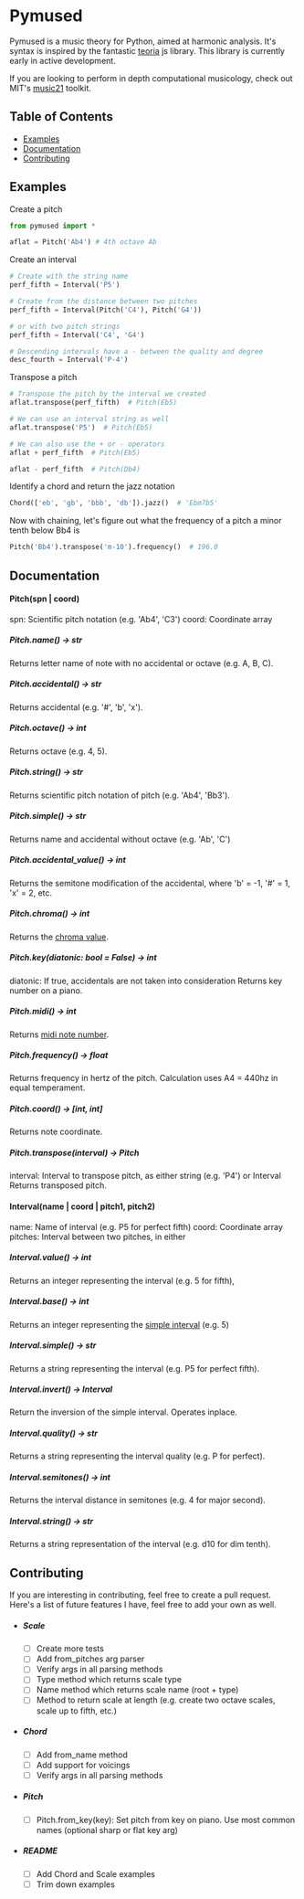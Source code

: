# **Pymused**

Pymused is a music theory for Python, aimed at harmonic analysis. It's syntax is inspired by the fantastic [teoria](https://github.com/saebekassebil/teoria) js library.  This library is currently early in active development.

If you are looking to perform in depth computational musicology, check out MIT's [music21](https://github.com/cuthbertLab/music21) toolkit.

## Table of Contents

- [Examples](#examples)
- [Documentation](#documentation)
- [Contributing](#contributing)

## Examples
Create a pitch

```python
from pymused import *

aflat = Pitch('Ab4') # 4th octave Ab
```

Create an interval

```python
# Create with the string name
perf_fifth = Interval('P5')

# Create from the distance between two pitches
perf_fifth = Interval(Pitch('C4'), Pitch('G4'))

# or with two pitch strings
perf_fifth = Interval('C4', 'G4')

# Descending intervals have a - between the quality and degree
desc_fourth = Interval('P-4')
```

Transpose a pitch

```python
# Transpose the pitch by the interval we created
aflat.transpose(perf_fifth)  # Pitch(Eb5)

# We can use an interval string as well
aflat.transpose('P5')  # Pitch(Eb5)

# We can also use the + or - operators
aflat + perf_fifth  # Pitch(Eb5)

aflat - perf_fifth  # Pitch(Db4)
```

Identify a chord and return the jazz notation

```python
Chord(['eb', 'gb', 'bbb', 'db']).jazz()  # 'Ebm7b5'
```

Now with chaining, let's figure out what the frequency of a pitch a minor tenth below Bb4 is

```python
Pitch('Bb4').transpose('m-10').frequency()  # 196.0
```

## Documentation
#### Pitch(spn | coord)
spn: Scientific pitch notation (e.g. 'Ab4', 'C3')
coord: Coordinate array

##### Pitch.name() -> str
Returns letter name of note with no accidental or octave (e.g. A, B, C).

##### Pitch.accidental() -> str
Returns accidental (e.g. '#', 'b', 'x').

##### Pitch.octave() -> int
Returns octave (e.g. 4, 5).

##### Pitch.string() -> str
Returns scientific pitch notation of pitch (e.g. 'Ab4', 'Bb3').

##### Pitch.simple() -> str
Returns name and accidental without octave (e.g. 'Ab', 'C')

##### Pitch.accidental_value() -> int
Returns the semitone modification of the accidental, where 'b' = -1, '#' = 1, 'x' = 2, etc.

##### Pitch.chroma() -> int
Returns the [chroma value](https://en.wikipedia.org/wiki/Chroma_feature).

##### Pitch.key(diatonic: bool = False) -> int
diatonic: If true, accidentals are not taken into consideration
Returns key number on a piano.

##### Pitch.midi() -> int
Returns [midi note number](https://www.inspiredacoustics.com/en/MIDI_note_numbers_and_center_frequencies).

##### Pitch.frequency() -> float
Returns frequency in hertz of the pitch. Calculation uses A4 = 440hz in equal temperament.

##### Pitch.coord() -> [int, int]
Returns note coordinate.

##### Pitch.transpose(interval) -> Pitch
interval: Interval to transpose pitch, as either string (e.g. 'P4') or Interval
Returns transposed pitch.

#### Interval(name | coord | pitch1, pitch2)
name: Name of interval (e.g. P5 for perfect fifth)
coord: Coordinate array
pitches: Interval between two pitches, in either 

##### Interval.value() -> int
Returns an integer representing the interval (e.g. 5 for fifth),

##### Interval.base() -> int
Returns an integer representing the [simple interval](https://en.wikipedia.org/wiki/Interval_(music)#Simple_and_compound) (e.g. 5)

##### Interval.simple() -> str
Returns a string representing the interval (e.g. P5 for perfect fifth).

##### Interval.invert() -> Interval
Return the inversion of the simple interval. Operates inplace.

##### Interval.quality() -> str
Returns a string representing the interval quality (e.g. P for perfect).

##### Interval.semitones() -> int
Returns the interval distance in semitones (e.g. 4 for major second).

##### Interval.string() -> str
Returns a string representation of the interval (e.g. d10 for dim tenth).

## Contributing
If you are interesting in contributing, feel free to create a pull request.
Here's a list of future features I have, feel free to add your own as well.

- ##### Scale
  - [ ] Create more tests
  - [ ] Add from_pitches arg parser
  - [ ] Verify args in all parsing methods
  - [ ] Type method which returns scale type
  - [ ] Name method which returns scale name (root + type)
  - [ ] Method to return scale at length (e.g. create two octave scales, scale up to fifth, etc.)
  
- ##### Chord
  - [ ] Add from_name method
  - [ ] Add support for voicings
  - [ ] Verify args in all parsing methods

- ##### Pitch
  - [ ] Pitch.from_key(key): Set pitch from key on piano. Use most common names (optional sharp or flat key arg)
  
- ##### README
  - [ ] Add Chord and Scale examples
  - [ ] Trim down examples
